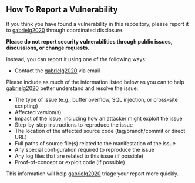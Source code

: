 ## How To Report a Vulnerability

If you think you have found a vulnerability in this repository, please report it to [gabrielg2020](mailto:gabriel.mg04@outlook.com) through coordinated disclosure.

**Please do not report security vulnerabilities through public issues, discussions, or change requests.**

Instead, you can report it using one of the following ways:

* Contact the [gabrielg2020](mailto:gabriel.mg04@outlook.com) via email

Please include as much of the information listed below as you can to help [gabrielg2020](mailto:gabriel.mg04@outlook.com) better understand and resolve the issue:

* The type of issue (e.g., buffer overflow, SQL injection, or cross-site scripting)
* Affected version(s)
* Impact of the issue, including how an attacker might exploit the issue
* Step-by-step instructions to reproduce the issue
* The location of the affected source code (tag/branch/commit or direct URL)
* Full paths of source file(s) related to the manifestation of the issue
* Any special configuration required to reproduce the issue
* Any log files that are related to this issue (if possible)
* Proof-of-concept or exploit code (if possible)

This information will help [gabrielg2020](mailto:gabriel.mg04@outlook.com) triage your report more quickly.